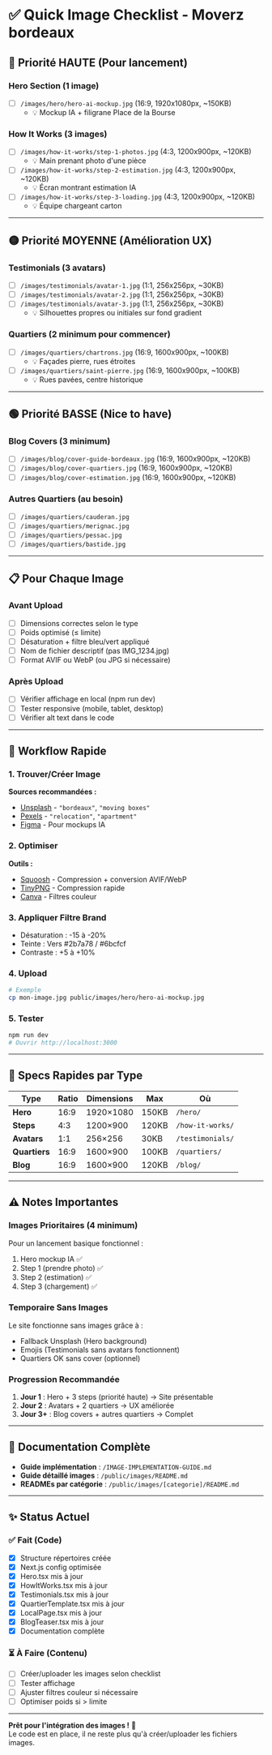 # ✅ Quick Image Checklist - Moverz bordeaux

## 🎯 Priorité HAUTE (Pour lancement)

### Hero Section (1 image)
- [ ] `/images/hero/hero-ai-mockup.jpg` (16:9, 1920x1080px, ~150KB)
  - 💡 Mockup IA + filigrane Place de la Bourse

### How It Works (3 images)
- [ ] `/images/how-it-works/step-1-photos.jpg` (4:3, 1200x900px, ~120KB)
  - 💡 Main prenant photo d'une pièce
- [ ] `/images/how-it-works/step-2-estimation.jpg` (4:3, 1200x900px, ~120KB)
  - 💡 Écran montrant estimation IA
- [ ] `/images/how-it-works/step-3-loading.jpg` (4:3, 1200x900px, ~120KB)
  - 💡 Équipe chargeant carton

---

## 🟡 Priorité MOYENNE (Amélioration UX)

### Testimonials (3 avatars)
- [ ] `/images/testimonials/avatar-1.jpg` (1:1, 256x256px, ~30KB)
- [ ] `/images/testimonials/avatar-2.jpg` (1:1, 256x256px, ~30KB)
- [ ] `/images/testimonials/avatar-3.jpg` (1:1, 256x256px, ~30KB)
  - 💡 Silhouettes propres ou initiales sur fond gradient

### Quartiers (2 minimum pour commencer)
- [ ] `/images/quartiers/chartrons.jpg` (16:9, 1600x900px, ~100KB)
  - 💡 Façades pierre, rues étroites
- [ ] `/images/quartiers/saint-pierre.jpg` (16:9, 1600x900px, ~100KB)
  - 💡 Rues pavées, centre historique

---

## 🟢 Priorité BASSE (Nice to have)

### Blog Covers (3 minimum)
- [ ] `/images/blog/cover-guide-bordeaux.jpg` (16:9, 1600x900px, ~120KB)
- [ ] `/images/blog/cover-quartiers.jpg` (16:9, 1600x900px, ~120KB)
- [ ] `/images/blog/cover-estimation.jpg` (16:9, 1600x900px, ~120KB)

### Autres Quartiers (au besoin)
- [ ] `/images/quartiers/cauderan.jpg`
- [ ] `/images/quartiers/merignac.jpg`
- [ ] `/images/quartiers/pessac.jpg`
- [ ] `/images/quartiers/bastide.jpg`

---

## 📋 Pour Chaque Image

### Avant Upload
- [ ] Dimensions correctes selon le type
- [ ] Poids optimisé (≤ limite)
- [ ] Désaturation + filtre bleu/vert appliqué
- [ ] Nom de fichier descriptif (pas IMG_1234.jpg)
- [ ] Format AVIF ou WebP (ou JPG si nécessaire)

### Après Upload
- [ ] Vérifier affichage en local (npm run dev)
- [ ] Tester responsive (mobile, tablet, desktop)
- [ ] Vérifier alt text dans le code

---

## 🚀 Workflow Rapide

### 1. Trouver/Créer Image
**Sources recommandées :**
- [Unsplash](https://unsplash.com/) - `"bordeaux"`, `"moving boxes"`
- [Pexels](https://www.pexels.com/) - `"relocation"`, `"apartment"`
- [Figma](https://figma.com) - Pour mockups IA

### 2. Optimiser
**Outils :**
- [Squoosh](https://squoosh.app/) - Compression + conversion AVIF/WebP
- [TinyPNG](https://tinypng.com/) - Compression rapide
- [Canva](https://www.canva.com/) - Filtres couleur

### 3. Appliquer Filtre Brand
- Désaturation : -15 à -20%
- Teinte : Vers #2b7a78 / #6bcfcf
- Contraste : +5 à +10%

### 4. Upload
```bash
# Exemple
cp mon-image.jpg public/images/hero/hero-ai-mockup.jpg
```

### 5. Tester
```bash
npm run dev
# Ouvrir http://localhost:3000
```

---

## 🎨 Specs Rapides par Type

| Type | Ratio | Dimensions | Max | Où |
|------|-------|------------|-----|-----|
| **Hero** | 16:9 | 1920×1080 | 150KB | `/hero/` |
| **Steps** | 4:3 | 1200×900 | 120KB | `/how-it-works/` |
| **Avatars** | 1:1 | 256×256 | 30KB | `/testimonials/` |
| **Quartiers** | 16:9 | 1600×900 | 100KB | `/quartiers/` |
| **Blog** | 16:9 | 1600×900 | 120KB | `/blog/` |

---

## ⚠️ Notes Importantes

### Images Prioritaires (4 minimum)
Pour un lancement basique fonctionnel :
1. Hero mockup IA ✅
2. Step 1 (prendre photo) ✅
3. Step 2 (estimation) ✅
4. Step 3 (chargement) ✅

### Temporaire Sans Images
Le site fonctionne sans images grâce à :
- Fallback Unsplash (Hero background)
- Emojis (Testimonials sans avatars fonctionnent)
- Quartiers OK sans cover (optionnel)

### Progression Recommandée
1. **Jour 1** : Hero + 3 steps (priorité haute) → Site présentable
2. **Jour 2** : Avatars + 2 quartiers → UX améliorée
3. **Jour 3+** : Blog covers + autres quartiers → Complet

---

## 🔗 Documentation Complète

- **Guide implémentation** : `/IMAGE-IMPLEMENTATION-GUIDE.md`
- **Guide détaillé images** : `/public/images/README.md`
- **READMEs par catégorie** : `/public/images/[categorie]/README.md`

---

## ✨ Status Actuel

### ✅ Fait (Code)
- [x] Structure répertoires créée
- [x] Next.js config optimisée
- [x] Hero.tsx mis à jour
- [x] HowItWorks.tsx mis à jour
- [x] Testimonials.tsx mis à jour
- [x] QuartierTemplate.tsx mis à jour
- [x] LocalPage.tsx mis à jour
- [x] BlogTeaser.tsx mis à jour
- [x] Documentation complète

### ⏳ À Faire (Contenu)
- [ ] Créer/uploader les images selon checklist
- [ ] Tester affichage
- [ ] Ajuster filtres couleur si nécessaire
- [ ] Optimiser poids si > limite

---

**Prêt pour l'intégration des images !** 🎉  
Le code est en place, il ne reste plus qu'à créer/uploader les fichiers images.

